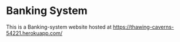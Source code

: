 # Banking System 
This is a Banking-system website hosted at https://thawing-caverns-54221.herokuapp.com/ 
